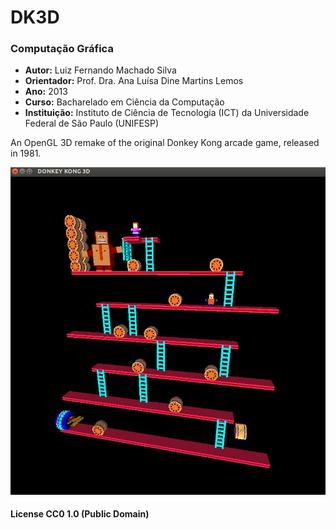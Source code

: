 # DK3D

### Computação Gráfica

- **Autor:** Luiz Fernando Machado Silva
- **Orientador:** Prof. Dra. Ana Luísa Dine Martins Lemos
- **Ano:** 2013
- **Curso:** Bacharelado em Ciência da Computação
- **Instituição:**  Instituto de Ciência de Tecnologia (ICT) da Universidade Federal de São Paulo (UNIFESP) 

An OpenGL 3D remake of the original Donkey Kong arcade game, released in 1981.

![Capture of DK3D running on Ubuntu](DK3D.jpg)

#### License CC0 1.0 (Public Domain)
